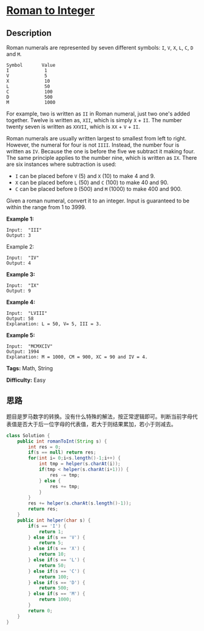 # [Roman to Integer][title]

## Description

Roman numerals are represented by seven different symbols: `I`, `V`, `X`, `L`,
`C`, `D` and `M`.

```
Symbol       Value
I             1
V             5
X             10
L             50
C             100
D             500
M             1000
```

For example, two is written as `II` in Roman numeral, just two one's added
together. Twelve is written as, `XII`, which is simply `X` \+ `II`. The number
twenty seven is written as `XXVII`, which is `XX` \+ `V` \+ `II`.

Roman numerals are usually written largest to smallest from left to right.
However, the numeral for four is not `IIII`. Instead, the number four is
written as `IV`. Because the one is before the five we subtract it making
four. The same principle applies to the number nine, which is written as `IX`.
There are six instances where subtraction is used:

* `I` can be placed before `V` (5) and `X` (10) to make 4 and 9.
* `X` can be placed before `L` (50) and `C` (100) to make 40 and 90.
* `C` can be placed before `D` (500) and `M` (1000) to make 400 and 900.

Given a roman numeral, convert it to an integer. Input is guaranteed to be
within the range from 1 to 3999.

**Example 1:**

```
Input:  "III"
Output: 3
```

Example 2:

```
Input:  "IV"
Output: 4
```

**Example 3:**

```
Input:  "IX"
Output: 9
```

**Example 4:**

```
Input:  "LVIII"
Output: 58
Explanation: L = 50, V= 5, III = 3.
```

**Example 5:**

```
Input:  "MCMXCIV"
Output: 1994
Explanation: M = 1000, CM = 900, XC = 90 and IV = 4.
```

**Tags:** Math, String

**Difficulty:** Easy

## 思路

题目是罗马数字的转换。没有什么特殊的解法，按正常逻辑即可。判断当前字母代表值是否大于后一位字母的代表值，若大于则结果累加，若小于则减去。

``` java
class Solution {
    public int romanToInt(String s) {
        int res = 0;
        if(s == null) return res;
        for(int i= 0;i<s.length()-1;i++) {
            int tmp = helper(s.charAt(i));
            if(tmp < helper(s.charAt(i+1))) {
                res -= tmp;
            } else {
                res += tmp;
            }
        }
        res += helper(s.charAt(s.length()-1));
        return res;
    }
    public int helper(char s) {
        if(s == 'I') {
            return 1;
        } else if(s == 'V') {
            return 5;
        } else if(s == 'X') {
            return 10;
        } else if(s == 'L') {
            return 50;
        } else if(s == 'C') {
            return 100;
        } else if(s == 'D') {
            return 500;
        } else if(s == 'M') {
            return 1000;
        }
        return 0;
    }
}
```

[title]: https://leetcode.com/problems/roman-to-integer
